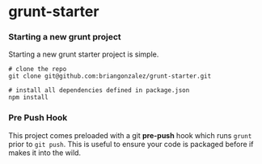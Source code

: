 
# grunt-starter

### Starting a new grunt project

Starting a new grunt starter project is simple.

```shell
# clone the repo
git clone git@github.com:briangonzalez/grunt-starter.git   

# install all dependencies defined in package.json    
npm install         
````

### Pre Push Hook
This project comes preloaded with a git __pre-push__ hook which runs `grunt` prior to `git push`. This is useful to ensure your code is packaged before if makes it into the wild.